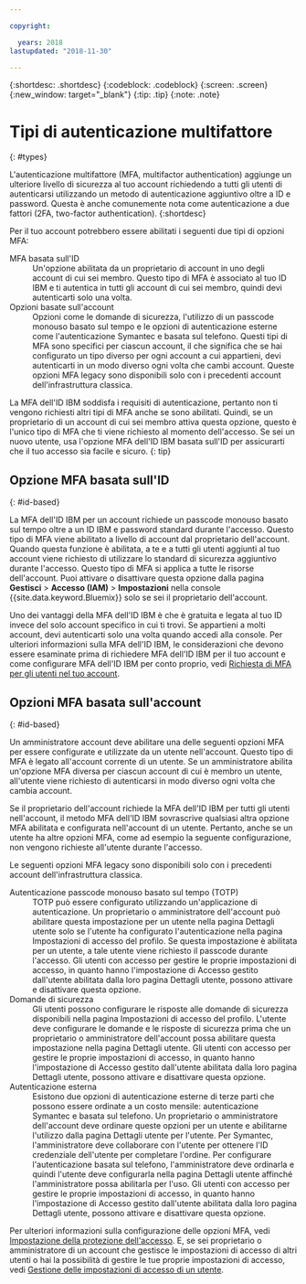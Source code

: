 ```yaml
---

copyright:

  years: 2018
lastupdated: "2018-11-30"

---
```


{:shortdesc: .shortdesc}
{:codeblock: .codeblock}
{:screen: .screen}
{:new_window: target="_blank"}
{:tip: .tip}
{:note: .note}

# Tipi di autenticazione multifattore
{: #types}

L'autenticazione multifattore (MFA, multifactor authentication) aggiunge un ulteriore livello di sicurezza al tuo account richiedendo a tutti gli utenti di autenticarsi utilizzando un metodo di autenticazione aggiuntivo oltre a ID e password. Questa è anche comunemente nota come autenticazione a due fattori (2FA, two-factor authentication).
{:shortdesc}

Per il tuo account potrebbero essere abilitati i seguenti due tipi di opzioni MFA:

<dl>
<dt>MFA basata sull'ID</dt>
<dd>Un'opzione abilitata da un proprietario di account in uno degli account di cui sei membro. Questo tipo di MFA è associato al tuo ID IBM e ti autentica in tutti gli account di cui sei membro, quindi devi autenticarti solo una volta.</dd>
<dt>Opzioni basate sull'account</dt>
<dd>Opzioni come le domande di sicurezza, l'utilizzo di un passcode monouso basato sul tempo e le opzioni di autenticazione esterne come l'autenticazione Symantec e basata sul telefono. Questi tipi di MFA sono specifici per ciascun account, il che significa che se hai configurato un tipo diverso per ogni account a cui appartieni, devi autenticarti in un modo diverso ogni volta che cambi account. Queste opzioni MFA legacy sono disponibili solo con i precedenti account dell'infrastruttura classica.</dd>
</dl>

La MFA dell'ID IBM soddisfa i requisiti di autenticazione, pertanto non ti vengono richiesti altri tipi di MFA anche se sono abilitati. Quindi, se un proprietario di un account di cui sei membro attiva questa opzione, questo è l'unico tipo di MFA che ti viene richiesto al momento dell'accesso. Se sei un nuovo utente, usa l'opzione MFA dell'ID IBM basata sull'ID per assicurarti che il tuo accesso sia facile e sicuro.
{: tip}

## Opzione MFA basata sull'ID
{: #id-based}

La MFA dell'ID IBM per un account richiede un passcode monouso basato sul tempo oltre a un ID IBM e password standard durante l'accesso. Questo tipo di MFA viene abilitato a livello di account dal proprietario dell'account. Quando questa funzione è abilitata, a te e a tutti gli utenti aggiunti al tuo account viene richiesto di utilizzare lo standard di sicurezza aggiuntivo durante l'accesso. Questo tipo di MFA si applica a tutte le risorse dell'account. Puoi attivare o disattivare questa opzione dalla pagina **Gestisci** > **Accesso (IAM)** > **Impostazioni** nella console {{site.data.keyword.Bluemix}} solo se sei il proprietario dell'account.

Uno dei vantaggi della MFA dell'ID IBM è che è gratuita e legata al tuo ID invece del solo account specifico in cui ti trovi. Se appartieni a molti account, devi autenticarti solo una volta quando accedi alla console. Per ulteriori informazioni sulla MFA dell'ID IBM, le considerazioni che devono essere esaminate prima di richiedere MFA dell'ID IBM per il tuo account e come configurare MFA dell'ID IBM per conto proprio, vedi [Richiesta di MFA per gli utenti nel tuo account](/docs/iam/mfa.html#setting-up-ibmid-mfa).

## Opzioni MFA basata sull'account
{: #id-based}

Un amministratore account deve abilitare una delle seguenti opzioni MFA per essere configurate e utilizzate da un utente nell'account. Questo tipo di MFA è legato all'account corrente di un utente. Se un amministratore abilita un'opzione MFA diversa per ciascun account di cui è membro un utente, all'utente viene richiesto di autenticarsi in modo diverso ogni volta che cambia account. 

Se il proprietario dell'account richiede la MFA dell'ID IBM per tutti gli utenti nell'account, il metodo MFA dell'ID IBM sovrascrive qualsiasi altra opzione MFA abilitata e configurata nell'account di un utente. Pertanto, anche se un utente ha altre opzioni MFA, come ad esempio la seguente configurazione, non vengono richieste all'utente durante l'accesso.

Le seguenti opzioni MFA legacy sono disponibili solo con i precedenti account dell'infrastruttura classica.

<dl>
<dt>Autenticazione passcode monouso basato sul tempo (TOTP)</dt>
<dd>TOTP può essere configurato utilizzando un'applicazione di autenticazione. Un proprietario o amministratore dell'account può abilitare questa impostazione per un utente nella pagina Dettagli utente solo se l'utente ha configurato l'autenticazione nella pagina Impostazioni di accesso del profilo. Se questa impostazione è abilitata per un utente, a tale utente viene richiesto il passcode durante l'accesso. Gli utenti con accesso per gestire le proprie impostazioni di accesso, in quanto hanno l'impostazione di Accesso gestito dall'utente abilitata dalla loro pagina Dettagli utente, possono attivare e disattivare questa opzione.</dd>
<dt>Domande di sicurezza</dt>
<dd>Gli utenti possono configurare le risposte alle domande di sicurezza disponibili nella pagina Impostazioni di accesso del profilo. L'utente deve configurare le domande e le risposte di sicurezza prima che un proprietario o amministratore dell'account possa abilitare questa impostazione nella pagina Dettagli utente. Gli utenti con accesso per gestire le proprie impostazioni di accesso, in quanto hanno l'impostazione di Accesso gestito dall'utente abilitata dalla loro pagina Dettagli utente, possono attivare e disattivare questa opzione.</dd>
<dt>Autenticazione esterna</dt>
<dd>Esistono due opzioni di autenticazione esterne di terze parti che possono essere ordinate a un costo mensile: autenticazione Symantec e basata sul telefono. Un proprietario o amministratore dell'account deve ordinare queste opzioni per un utente e abilitarne l'utilizzo dalla pagina Dettagli utente per l'utente. Per Symantec, l'amministratore deve collaborare con l'utente per ottenere l'ID credenziale dell'utente per completare l'ordine. Per configurare l'autenticazione basata sul telefono, l'amministratore deve ordinarla e quindi l'utente deve configurarla nella pagina Dettagli utente affinché l'amministratore possa abilitarla per l'uso. Gli utenti con accesso per gestire le proprie impostazioni di accesso, in quanto hanno l'impostazione di Accesso gestito dall'utente abilitata dalla loro pagina Dettagli utente, possono attivare e disattivare questa opzione.</dd>
</dl>

Per ulteriori informazioni sulla configurazione delle opzioni MFA, vedi [Impostazione della protezione dell'accesso](/docs/account/login_settings.html#login-settings). E, se sei proprietario o amministratore di un account che gestisce le impostazioni di accesso di altri utenti o hai la possibilità di gestire le tue proprie impostazioni di accesso, vedi [Gestione delle impostazioni di accesso di un utente](/docs/iam/user_login.html#loginsettings).
